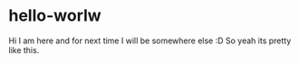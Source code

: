 # hello-worlw

Hi I am here and for next time I will be somewhere else :D 
So yeah its pretty like this.
